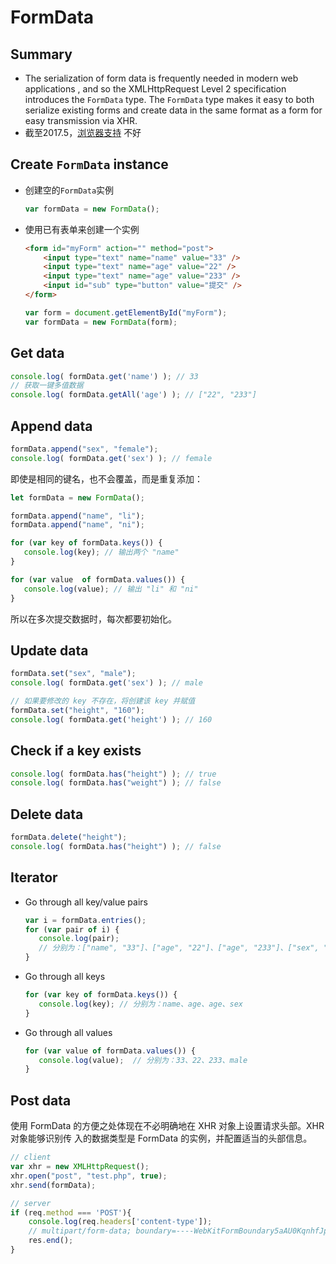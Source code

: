 # FormData

## Summary
* The serialization of form data is frequently needed in modern web applications
, and so the XMLHttpRequest Level 2 specification introduces the `FormData` type.
 The `FormData` type makes it easy to both serialize existing forms and create
 data in the same format as a form for easy transmission via XHR.
* 截至2017.5，[浏览器支持](https://developer.mozilla.org/en-US/docs/Web/API/FormData#Browser_compatibility)
不好


## Create `FormData` instance
* 创建空的`FormData`实例
    ```js
    var formData = new FormData();
    ```
* 使用已有表单来创建一个实例  
    ```html
    <form id="myForm" action="" method="post">
        <input type="text" name="name" value="33" />
        <input type="text" name="age" value="22" />
        <input type="text" name="age" value="233" />
        <input id="sub" type="button" value="提交" />
    </form>
    ```
    ```js
    var form = document.getElementById("myForm");
    var formData = new FormData(form);
    ```


## Get data
  ```js
  console.log( formData.get('name') ); // 33
  // 获取一键多值数据
  console.log( formData.getAll('age') ); // ["22", "233"]
  ```


## Append data
  ```js
  formData.append("sex", "female");
  console.log( formData.get('sex') ); // female
  ```

即使是相同的键名，也不会覆盖，而是重复添加：
  ```js
  let formData = new FormData();

  formData.append("name", "li");
  formData.append("name", "ni");

  for (var key of formData.keys()) {
     console.log(key); // 输出两个 "name"
  }

  for (var value  of formData.values()) {
     console.log(value); // 输出 "li" 和 "ni"
  }
  ```
所以在多次提交数据时，每次都要初始化。


## Update data
```js
formData.set("sex", "male");
console.log( formData.get('sex') ); // male

// 如果要修改的 key 不存在，将创建该 key 并赋值
formData.set("height", "160");
console.log( formData.get('height') ); // 160
```


## Check if a key exists
```js
console.log( formData.has("height") ); // true
console.log( formData.has("weight") ); // false
```


## Delete data
```js
formData.delete("height");
console.log( formData.has("height") ); // false
```


## Iterator
* Go through all key/value pairs
    ```js
    var i = formData.entries();
    for (var pair of i) {
       console.log(pair);
       // 分别为：["name", "33"]、["age", "22"]、["age", "233"]、["sex", "male"]
    }
    ```
* Go through all keys
    ```js
    for (var key of formData.keys()) {
       console.log(key); // 分别为：name、age、age、sex
    }
    ```
*  Go through all values
    ```js
    for (var value of formData.values()) {
       console.log(value);  // 分别为：33、22、233、male
    }
    ```


## Post data    
使用 FormData 的方便之处体现在不必明确地在 XHR 对象上设置请求头部。XHR 对象能够识别传
入的数据类型是 FormData 的实例，并配置适当的头部信息。
```js
// client
var xhr = new XMLHttpRequest();
xhr.open("post", "test.php", true);
xhr.send(formData);
```
```js
// server
if (req.method === 'POST'){
    console.log(req.headers['content-type']);
    // multipart/form-data; boundary=----WebKitFormBoundary5aAU0KqnhfJp7nV1
    res.end();
}
```
